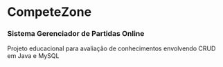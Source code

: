 # CompeteZone

<h3>Sistema Gerenciador de Partidas Online</h3>

<p>Projeto educacional para avaliação de conhecimentos envolvendo CRUD em Java e MySQL</p>
